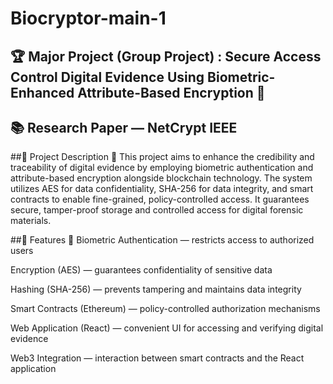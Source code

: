 # Biocryptor-main-1
## 🏆 Major Project (Group Project) :  Secure Access Control Digital Evidence Using Biometric-Enhanced Attribute-Based Encryption 🔹
## 📚 Research Paper — NetCrypt IEEE

##🔹 Project Description 🔹
This project aims to enhance the credibility and traceability of digital evidence by employing biometric authentication and attribute-based encryption alongside blockchain technology.
The system utilizes AES for data confidentiality, SHA-256 for data integrity, and smart contracts to enable fine-grained, policy-controlled access.
It guarantees secure, tamper-proof storage and controlled access for digital forensic materials.


##🔹 Features 🔹
Biometric Authentication — restricts access to authorized users

Encryption (AES) — guarantees confidentiality of sensitive data

Hashing (SHA-256) — prevents tampering and maintains data integrity

Smart Contracts (Ethereum) — policy-controlled authorization mechanisms

Web Application (React) — convenient UI for accessing and verifying digital evidence

Web3 Integration — interaction between smart contracts and the React application

